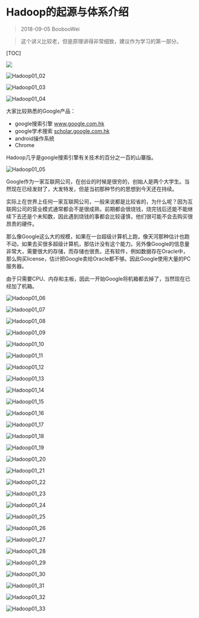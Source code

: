 # Hadoop的起源与体系介绍

> 2018-09-05 BoobooWei

> 这个讲义比较老，但是原理讲得非常细致，建议作为学习的第一部分。

[TOC]

![](pic/Hadoop01_01.png)

![Hadoop01_02](pic/Hadoop01_02.png)

![Hadoop01_03](pic/Hadoop01_03.png)

![Hadoop01_04](pic/Hadoop01_04.png)

大家比较熟悉的Google产品：

* google搜索引擎 www.google.com.hk
* google学术搜索 [scholar.google.com.hk](scholar.google.com.hk)
* android操作系统
* Chrome

Hadoop几乎是google搜索引擎有关技术的百分之一百的山寨版。

![Hadoop01_05](pic/Hadoop01_05.png)

Google作为一家互联网公司，在创业的时候是很穷的，创始人是两个大学生。当然现在已经发财了，大发特发，但是当初那种节约的思想到今天还在持续。

实际上在世界上任何一家互联网公司，一般来说都是比较省的，为什么呢？因为互联网公司的营业模式通常都会不是很成熟，前期都会很烧钱，烧完钱后还能不能继续下去还是个未知数，因此遇到烧钱的事都会比较谨慎，他们很可能不会去购买很昂贵的硬件。

那么像Google这么大的规模，如果在一台超级计算机上跑，像天河那种估计也跑不动，如果去买很多超级计算机，那估计没有这个能力。另外像Google的信息量非常大，需要很大的存储，而存储也很贵。还有软件，例如数据存在Oracle中，那么购买license，估计把Google卖给Oracle都不够。因此Google使用大量的PC服务器。

由于只需要CPU、内存和主板，因此一开始Google将机箱都去掉了，当然现在已经加了机箱。



![Hadoop01_06](pic/Hadoop01_06.png)

![Hadoop01_07](pic/Hadoop01_07.png)

![Hadoop01_08](pic/Hadoop01_08.png)

![Hadoop01_09](pic/Hadoop01_09.png)

![Hadoop01_10](pic/Hadoop01_10.png)

![Hadoop01_11](pic/Hadoop01_11.png)

![Hadoop01_12](pic/Hadoop01_12.png)

![Hadoop01_13](pic/Hadoop01_13.png)

![Hadoop01_14](pic/Hadoop01_14.png)

![Hadoop01_15](pic/Hadoop01_15.png)

![Hadoop01_16](pic/Hadoop01_16.png)

![Hadoop01_17](pic/Hadoop01_17.png)

![Hadoop01_18](pic/Hadoop01_18.png)

![Hadoop01_19](pic/Hadoop01_19.png)

![Hadoop01_20](pic/Hadoop01_20.png)

![Hadoop01_21](pic/Hadoop01_21.png)

![Hadoop01_22](pic/Hadoop01_22.png)

![Hadoop01_23](pic/Hadoop01_23.png)

![Hadoop01_24](pic/Hadoop01_24.png)

![Hadoop01_25](pic/Hadoop01_25.png)

![Hadoop01_26](pic/Hadoop01_26.png)

![Hadoop01_27](pic/Hadoop01_27.png)

![Hadoop01_28](pic/Hadoop01_28.png)

![Hadoop01_29](pic/Hadoop01_29.png)

![Hadoop01_30](pic/Hadoop01_30.png)

![Hadoop01_31](pic/Hadoop01_31.png)

![Hadoop01_32](pic/Hadoop01_32.png)

![Hadoop01_33](pic/Hadoop01_33.png)

